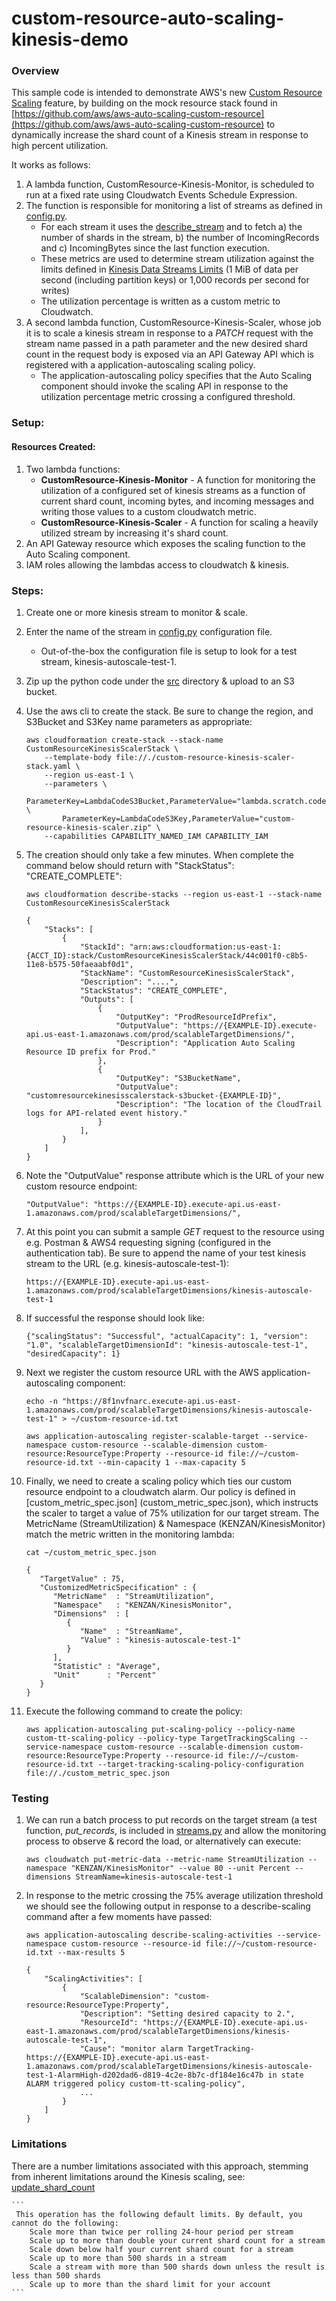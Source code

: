 # custom-resource-auto-scaling-kinesis-demo

### Overview

This sample code is intended to demonstrate AWS's new [Custom Resource Scaling](https://aws.amazon.com/about-aws/whats-new/2018/07/add-scaling-to-services-you-build-on-aws/) feature, by building on the mock resource stack found in [https://github.com/aws/aws-auto-scaling-custom-resource](https://github.com/aws/aws-auto-scaling-custom-resource) to dynamically increase the shard count of a Kinesis stream in response to high percent utilization.

It works as follows:
1. A lambda function, CustomResource-Kinesis-Monitor, is scheduled to run at a fixed rate using Cloudwatch Events Schedule Expression.
2. The function is responsible for monitoring a list of streams as defined in [config.py](src/config.py).
   * For each stream it uses the [describe_stream](https://boto3.amazonaws.com/v1/documentation/api/latest/reference/services/kinesis.html#Kinesis.Client.describe_stream) and to fetch a) the number of shards in the stream, b) the number of IncomingRecords and c) IncomingBytes since the last function execution.
   * These metrics are used to determine stream utilization against the limits defined in [Kinesis Data Streams Limits](https://docs.aws.amazon.com/streams/latest/dev/service-sizes-and-limits.html) (1 MiB of data per second (including partition keys) or 1,000 records per second for writes)
   * The utilization percentage is written as a custom metric to Cloudwatch.
3. A second lambda function, CustomResource-Kinesis-Scaler, whose job it is to scale a kinesis stream in response to a *PATCH* request with the stream name passed in a path parameter and the new desired shard count in the request body is exposed via an API Gateway API which is registered with a application-autoscaling scaling policy.
   * The application-autoscaling policy specifies that the Auto Scaling component should invoke the scaling API in response to the utilization percentage metric crossing a configured threshold.

### Setup:

#### Resources Created:
1. Two lambda functions:
   * **CustomResource-Kinesis-Monitor** - A function for monitoring the utilization of a configured set of kinesis streams as a function of current shard count, incoming bytes, and incoming messages and writing those values to a custom cloudwatch metric.
   * **CustomResource-Kinesis-Scaler** - A function for scaling a heavily utilized stream by increasing it's shard count.
2. An API Gateway resource which exposes the scaling function to the Auto Scaling component.
3. IAM roles allowing the lambdas access to cloudwatch & kinesis.

### Steps:
1. Create one or more kinesis stream to monitor & scale.
2. Enter the name of the stream in [config.py](src/config.py) configuration file.
   * Out-of-the-box the configuration file is setup to look for a test stream, kinesis-autoscale-test-1.
3. Zip up the python code under the [src](src/) directory & upload to an S3 bucket.
4. Use the aws cli to create the stack.  Be sure to change the region, and S3Bucket and S3Key name parameters as appropriate:

    ```
    aws cloudformation create-stack --stack-name CustomResourceKinesisScalerStack \
        --template-body file://./custom-resource-kinesis-scaler-stack.yaml \
        --region us-east-1 \
        --parameters \
            ParameterKey=LambdaCodeS3Bucket,ParameterValue="lambda.scratch.code" \
            ParameterKey=LambdaCodeS3Key,ParameterValue="custom-resource-kinesis-scaler.zip" \
        --capabilities CAPABILITY_NAMED_IAM CAPABILITY_IAM
    ```
    
5. The creation should only take a few minutes. When complete the command below should return with "StackStatus": "CREATE_COMPLETE":

    ```
    aws cloudformation describe-stacks --region us-east-1 --stack-name CustomResourceKinesisScalerStack
    
    {
        "Stacks": [
            {
                "StackId": "arn:aws:cloudformation:us-east-1:{ACCT_ID}:stack/CustomResourceKinesisScalerStack/44c001f0-c8b5-11e8-b575-50faeaabf0d1",
                "StackName": "CustomResourceKinesisScalerStack",
                "Description": "....",
                "StackStatus": "CREATE_COMPLETE",
                "Outputs": [
                    {
                        "OutputKey": "ProdResourceIdPrefix",
                        "OutputValue": "https://{EXAMPLE-ID}.execute-api.us-east-1.amazonaws.com/prod/scalableTargetDimensions/",
                        "Description": "Application Auto Scaling Resource ID prefix for Prod."
                    },
                    {
                        "OutputKey": "S3BucketName",
                        "OutputValue": "customresourcekinesisscalerstack-s3bucket-{EXAMPLE-ID}",
                        "Description": "The location of the CloudTrail logs for API-related event history."
                    }
                ],
            }
        ]
    }    
    ```

6. Note the "OutputValue" response attribute which is the URL of your new custom resource endpoint:

   ```
   "OutputValue": "https://{EXAMPLE-ID}.execute-api.us-east-1.amazonaws.com/prod/scalableTargetDimensions/",
   ```
   
7. At this point you can submit a sample *GET* request to the resource using e.g. Postman & AWS4 requesting signing (configured in the authentication tab).  Be sure to append the name of your test kinesis stream to the URL (e.g. kinesis-autoscale-test-1):

   ```
   https://{EXAMPLE-ID}.execute-api.us-east-1.amazonaws.com/prod/scalableTargetDimensions/kinesis-autoscale-test-1
   ```

8. If successful the response should look like:

   ```
   {"scalingStatus": "Successful", "actualCapacity": 1, "version": "1.0", "scalableTargetDimensionId": "kinesis-autoscale-test-1", "desiredCapacity": 1}
   ```
   
9. Next we register the custom resource URL with the AWS application-autoscaling component:

   ```
   echo -n "https://8f1nvfnarc.execute-api.us-east-1.amazonaws.com/prod/scalableTargetDimensions/kinesis-autoscale-test-1" > ~/custom-resource-id.txt
   ```
   
   ```
   aws application-autoscaling register-scalable-target --service-namespace custom-resource --scalable-dimension custom-resource:ResourceType:Property --resource-id file://~/custom-resource-id.txt --min-capacity 1 --max-capacity 5 
   ```
   
10. Finally, we need to create a scaling policy which ties our custom resource endpoint to a cloudwatch alarm.  Our policy is defined in [custom_metric_spec.json] (custom_metric_spec.json), which instructs the scaler to target a value of 75% utilization for our target stream.  The MetricName (StreamUtilization) & Namespace (KENZAN/KinesisMonitor) match the metric written in the monitoring lambda:
 
    ```
    cat ~/custom_metric_spec.json

    {
       "TargetValue" : 75,
       "CustomizedMetricSpecification" : {
          "MetricName"  : "StreamUtilization",
          "Namespace"   : "KENZAN/KinesisMonitor",
          "Dimensions"  : [
             {
                "Name"  : "StreamName",
                "Value" : "kinesis-autoscale-test-1"
             }
          ],
          "Statistic" : "Average",
          "Unit"      : "Percent"
       }
    }
    ```
    
11. Execute the following command to create the policy:

    ```
    aws application-autoscaling put-scaling-policy --policy-name custom-tt-scaling-policy --policy-type TargetTrackingScaling --service-namespace custom-resource --scalable-dimension custom-resource:ResourceType:Property --resource-id file://~/custom-resource-id.txt --target-tracking-scaling-policy-configuration file://./custom_metric_spec.json
    ```
    
### Testing

1. We can run a batch process to put records on the target stream (a test function, *put_records*, is included in [streams.py](src/streams.py) and allow the monitoring process to observe & record the load, or alternatively can execute:

    ```
    aws cloudwatch put-metric-data --metric-name StreamUtilization --namespace "KENZAN/KinesisMonitor" --value 80 --unit Percent --dimensions StreamName=kinesis-autoscale-test-1 
    ```
    
2. In response to the metric crossing the 75% average utilization threshold we should see the following output in response to a describe-scaling command after a few moments have passed:

    ```
    aws application-autoscaling describe-scaling-activities --service-namespace custom-resource --resource-id file://~/custom-resource-id.txt --max-results 5
    ```
    
    ```
    {
        "ScalingActivities": [
            {
                "ScalableDimension": "custom-resource:ResourceType:Property", 
                "Description": "Setting desired capacity to 2.", 
                "ResourceId": "https://{EXAMPLE-ID}.execute-api.us-east-1.amazonaws.com/prod/scalableTargetDimensions/kinesis-autoscale-test-1", 
                "Cause": "monitor alarm TargetTracking-https://{EXAMPLE-ID}.execute-api.us-east-1.amazonaws.com/prod/scalableTargetDimensions/kinesis-autoscale-test-1-AlarmHigh-d202dad6-d819-4c2e-8b7c-df184e16c47b in state ALARM triggered policy custom-tt-scaling-policy", 
                ...
            }
        ]
    }
    ```
 
### Limitations

There are a number limitations associated with this approach, stemming from inherent limitations around the Kinesis scaling, see: [update_shard_count](https://boto3.amazonaws.com/v1/documentation/api/latest/reference/services/kinesis.html#Kinesis.Client.update_shard_count)

    ```
     This operation has the following default limits. By default, you cannot do the following:
        Scale more than twice per rolling 24-hour period per stream
        Scale up to more than double your current shard count for a stream
        Scale down below half your current shard count for a stream
        Scale up to more than 500 shards in a stream
        Scale a stream with more than 500 shards down unless the result is less than 500 shards
        Scale up to more than the shard limit for your account
    ```
    
